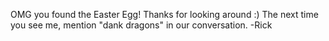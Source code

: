 OMG you found the Easter Egg! Thanks for looking around :) The next time you see me, mention "dank dragons" in our conversation. -Rick